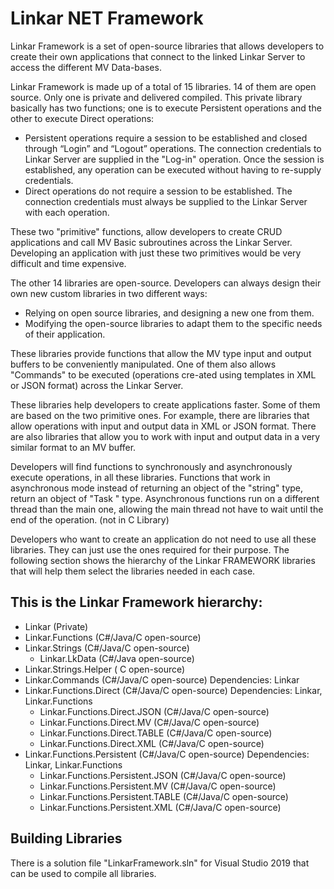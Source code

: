 # Linkar NET Framework

Linkar Framework is a set of open-source libraries that allows developers to create their own applications that connect to the linked Linkar Server to access the different MV Data-bases.

Linkar Framework is made up of a total of 15 libraries. 14 of them are open source. Only one is private and delivered compiled. This private library basically has two functions; one is to execute Persistent operations and the other to execute Direct operations:

- Persistent operations require a session to be established and closed through “Login” and “Logout” operations. The connection credentials to Linkar Server are supplied in the "Log-in" operation. Once the session is established, any operation can be executed without having to re-supply credentials.
- Direct operations do not require a session to be established. The connection credentials must always be supplied to the Linkar Server with each operation.

These two "primitive" functions, allow developers to create CRUD applications and call MV Basic subroutines across the Linkar Server. Developing an application with just these two primitives would be very difficult and time expensive.

The other 14 libraries are open-source. Developers can always design their own new custom libraries in two different ways:

- Relying on open source libraries, and designing a new one from them.
- Modifying the open-source libraries to adapt them to the specific needs of their application.

These libraries provide functions that allow the MV type input and output buffers to be conveniently manipulated. One of them also allows "Commands" to be executed (operations cre-ated using templates in XML or JSON format) across the Linkar Server. 

These libraries help developers to create applications faster. Some of them are based on the two primitive ones. For example, there are libraries that allow operations with input and output data in XML or JSON format. There are also libraries that allow you to work with input and output data in a very similar format to an MV buffer.

Developers will find functions to synchronously and asynchronously execute operations, in all these libraries. Functions that work in asynchronous mode instead of returning an object of the "string" type, return an object of  "Task <string>" type. Asynchronous functions run on a different thread than the main one, allowing the main thread not have to wait until the end of the operation. (not in C Library)

Developers who want to create an application do not need to use all these libraries. They can just use the ones required for their purpose. The following section shows the hierarchy of the Linkar FRAMEWORK libraries that will help them select the  libraries needed in each case.


This is the Linkar Framework hierarchy:
---------------------------------------

- Linkar (Private)
- Linkar.Functions (C#/Java/C open-source)
- Linkar.Strings (C#/Java/C open-source)
	- Linkar.LkData (C#/Java open-source)
- Linkar.Strings.Helper ( C open-source)
- Linkar.Commands (C#/Java/C open-source) Dependencies: Linkar
- Linkar.Functions.Direct (C#/Java/C open-source) Dependencies: Linkar, Linkar.Functions
	- Linkar.Functions.Direct.JSON (C#/Java/C open-source)
	- Linkar.Functions.Direct.MV (C#/Java/C open-source)
	- Linkar.Functions.Direct.TABLE (C#/Java/C open-source)
	- Linkar.Functions.Direct.XML (C#/Java/C open-source)
- Linkar.Functions.Persistent (C#/Java/C open-source) Dependencies: Linkar, Linkar.Functions
	- Linkar.Functions.Persistent.JSON (C#/Java/C open-source)
	- Linkar.Functions.Persistent.MV (C#/Java/C open-source)
	- Linkar.Functions.Persistent.TABLE (C#/Java/C open-source)
	- Linkar.Functions.Persistent.XML (C#/Java/C open-source)

Building Libraries
------------------

There is a solution file "LinkarFramework.sln" for Visual Studio 2019 that can be used to compile all libraries.
